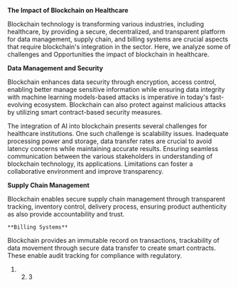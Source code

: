**The Impact of Blockchain on Healthcare**

Blockchain technology is transforming various industries, including healthcare, by providing a secure, decentralized, and transparent platform for data management, supply chain, and billing systems are crucial aspects that require blockchain's integration in the sector. Here, we analyze some of challenges and Opportunities the impact of blockchain in healthcare.


**Data Management and Security**

Blockchain enhances data security through encryption, access control, enabling better manage sensitive information while ensuring data integrity with machine learning models-based attacks is imperative in today's fast-evolving ecosystem. Blockchain can also protect against malicious attacks by utilizing smart contract-based security measures.

The integration of AI into blockchain presents several challenges for healthcare institutions. One such challenge is scalability issues. 
Inadequate processing power and storage, data transfer rates are crucial to avoid latency concerns while maintaining accurate results. Ensuring seamless communication between the various stakeholders in understanding of blockchain technology, its applications.
Limitations can foster a collaborative environment and improve transparency.

**Supply Chain Management**

Blockchain enables secure supply chain management through transparent tracking, inventory control, 
delivery process, ensuring product authenticity as also provide accountability and trust.


    **Billing Systems**

Blockchain provides an immutable record on transactions, trackability of data movement through secure data transfer to create smart contracts. These enable audit tracking for compliance with regulatory.

 1. 2. 3